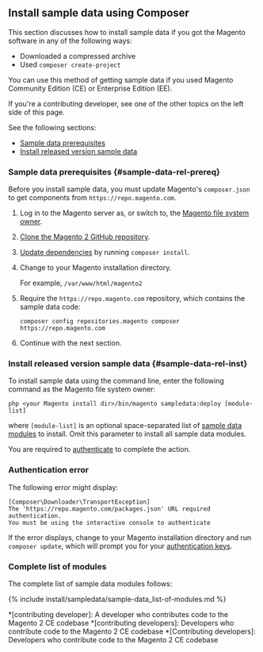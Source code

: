 <div markdown="1">

## Install sample data using Composer
This section discusses how to install sample data if you got the Magento software in any of the following ways:

*   Downloaded a compressed archive
*   Used `composer create-project`

You can use this method of getting sample data if you used Magento Community Edition (CE) or Enterprise Edition (EE).

If you're a contributing developer, see one of the other topics on the left side of this page.

See the following sections:

*   [Sample data prerequisites](#sample-data-rel-prereq)
*   [Install released version sample data](#sample-data-rel-inst)

### Sample data prerequisites {#sample-data-rel-prereq}
Before you install sample data, you must update Magento's `composer.json` to get components from `https://repo.magento.com`.

1.  Log in to the Magento server as, or switch to, the <a href="{{ site.gdeurl }}install-gde/prereq/apache-user.html">Magento file system owner</a>.
4.  <a href="{{ site.gdeurl }}install-gde/prereq/dev_install.html">Clone the Magento 2 GitHub repository</a>.

5.  <a href="{{ site.gdeurl }}install-gde/install/prepare-install.html">Update dependencies</a> by running `composer install`.

2.  Change to your Magento installation directory.

    For example, `/var/www/html/magento2`
3.  Require the `https://repo.magento.com` repository, which contains the sample data code:

        composer config repositories.magento composer https://repo.magento.com

4.  Continue with the next section.

### Install released version sample data {#sample-data-rel-inst}
To install sample data using the command line, enter the following command as the Magento file system owner:

    php <your Magento install dir>/bin/magento sampledata:deploy [module-list]

where `[module-list]` is an optional space-separated list of <a href="#sample-data-modules">sample data modules</a> to install. Omit this parameter to install all sample data modules.

You are required to <a href="{{ site.gdeurl }}install-gde/prereq/connect-auth.html">authenticate</a> to complete the action.

### Authentication error

The following error might display:

    [Composer\Downloader\TransportException]
    The 'https://repo.magento.com/packages.json' URL required authentication.
    You must be using the interactive console to authenticate

If the error displays, change to your Magento installation directory and run `composer update`, which will prompt you for your <a href="{{ site.gdeurl }}install-gde/prereq/connect-auth.html">authentication keys</a>.

<h3 id="sample-data-modules">Complete list of modules</h3>
The complete list of sample data modules follows:

{% include install/sampledata/sample-data_list-of-modules.md %}

<!-- ABBREVIATIONS -->

*[contributing developer]: A developer who contributes code to the Magento 2 CE codebase
*[contributing developers]: Developers who contribute code to the Magento 2 CE codebase
*[Contributing developers]: Developers who contribute code to the Magento 2 CE codebase
